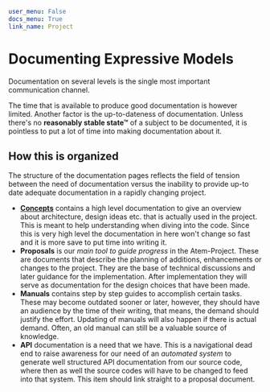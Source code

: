 ```yaml
user_menu: False
docs_menu: True
link_name: Project
```

# Documenting Expressive Models

Documentation on several levels is the single most important communication
channel.

The time that is available to produce good documentation is however limited.
Another factor is the up-to-dateness of documentation. Unless there's no **reasonably
stable state™** of a subject to be documented, it is pointless to put a lot of time into
making documentation about it.

## How this is organized

The structure of the documentation pages reflects the field of tension between
the need of documentation versus the inability to provide up-to date adequate documentation
in a rapidly changing project.

* **[Concepts]({{url_for('content/Concepts:index')}})** contains a high level documentation to give an overview about architecture,
  design ideas etc. that is actually used in the project. This is meant to help understanding
  when diving into the code. Since this is very high level the documentation in here won't change
  so fast and it is more save to put time into writing it.
* **Proposals** is our *main tool to guide progress* in the Atem-Project. These are documents that
  describe the planning of additions, enhancements or changes to the project. They are the
  base of technical discussions and later guidance for the implementation. After implementation
  they will serve as documentation for the design choices that have been made.
* **Manuals** contains step by step guides to accomplish certain tasks. These may become
  outdated sooner or later, however, they should have an audience by the time of their
  writing, that means, the demand should justify the effort. Updating of manuals will
  also happen if there is actual demand. Often, an old manual can still be a valuable source
  of knowledge.
* **API** documentation is a need that we have. This is a navigational dead end to raise
  awareness for our need of an *automated system* to generate well structured API documentation
  from our source code, where then as well the source codes will have to be changed to feed
  into that system. This item should link straight to a proposal document.



